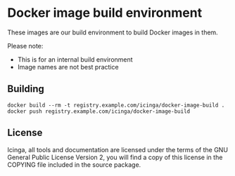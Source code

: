 Docker image build environment
==============================

These images are our build environment to build Docker images in them.

Please note:
* This is for an internal build environment
* Image names are not best practice

## Building

```
docker build --rm -t registry.example.com/icinga/docker-image-build .
docker push registry.example.com/icinga/docker-image-build
```

## License

Icinga, all tools and documentation are licensed under the terms of the GNU
General Public License Version 2, you will find a copy of this license in the
COPYING file included in the source package.
